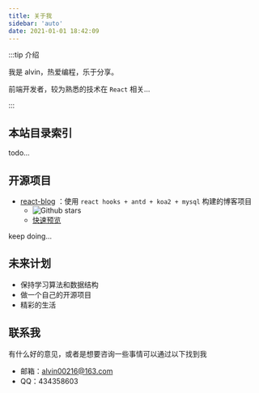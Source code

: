 ```yaml
---
title: 关于我
sidebar: 'auto'
date: 2021-01-01 18:42:09
---
```


:::tip 介绍

我是 alvin，热爱编程，乐于分享。

前端开发者，较为熟悉的技术在 `React` 相关...

:::

## 本站目录索引

todo...

## 开源项目

- [react-blog](https://github.com/alvin0216/react-blog) ：使用 `react hooks + antd + koa2 + mysql` 构建的博客项目
  - ![Github stars](https://img.shields.io/github/stars/alvin0216/react-blog.svg)
  - [快速预览](https://blog.alvin.run)

keep doing...

## 未来计划

- 保持学习算法和数据结构
- 做一个自己的开源项目
- 精彩的生活

## 联系我

有什么好的意见，或者是想要咨询一些事情可以通过以下找到我

- 邮箱：alvin00216@163.com
- QQ：434358603
